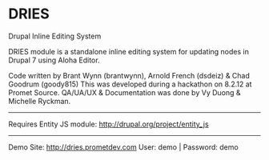 DRIES
=====

Drupal Inline Editing System

DRIES module is a standalone inline editing system for updating nodes in Drupal 7 using Aloha Editor.

Code written by Brant Wynn (brantwynn), Arnold French (dsdeiz) & Chad Goodrum (goody815)
This was developed during a hackathon on 8.2.12 at Promet Source.
QA/UA/UX & Documentation was done by Vy Duong & Michelle Ryckman. 

----
Requires Entity JS module:  http://drupal.org/project/entity_js

----

Demo Site:  http://dries.prometdev.com
User: demo | Password: demo
